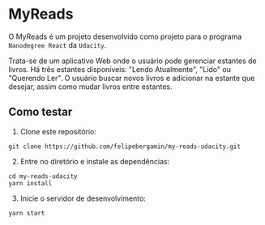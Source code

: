 # MyReads

O MyReads é um projeto desenvolvido como projeto para o programa `Nanodegree React` da `Udacity`.

Trata-se de um aplicativo Web onde o usuário pode gerenciar estantes de livros. Há três estantes disponíveis: "Lendo Atualmente", "Lido" ou "Querendo Ler". O usuário buscar novos livros e adicionar na estante que desejar, assim como mudar livros entre estantes.

## Como testar

1. Clone este repositório:

```
git clone https://github.com/felipebergamin/my-reads-udacity.git
```

2. Entre no diretório e instale as dependências:

```
cd my-reads-udacity
yarn install
```

3. Inicie o servidor de desenvolvimento:

```
yarn start
```
